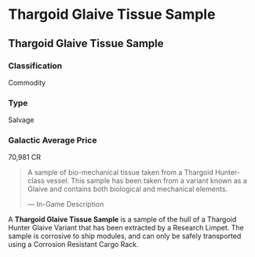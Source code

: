 # Thargoid Glaive Tissue Sample
## Thargoid Glaive Tissue Sample

### Classification

Commodity

### Type

Salvage

### Galactic Average Price

70,981 CR

> 
> 
> A sample of bio-mechanical tissue taken from a Thargoid Hunter-class vessel. This sample has been taken from a variant known as a Glaive and contains both biological and mechanical elements.
> 
> 
> — In-Game Description
> 

A **Thargoid Glaive Tissue Sample** is a sample of the hull of a Thargoid Hunter Glaive Variant that has been extracted by a Research Limpet. The sample is corrosive to ship modules, and can only be safely transported using a Corrosion Resistant Cargo Rack.